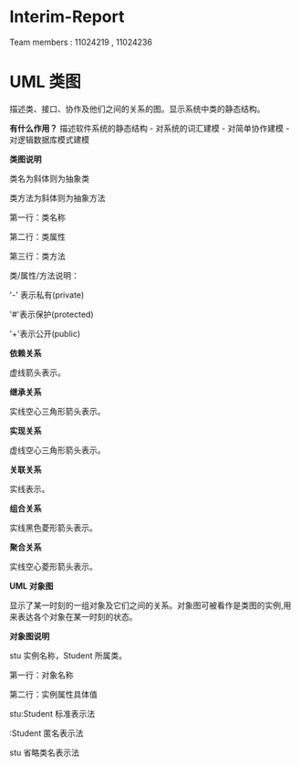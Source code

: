 # Interim-Report
Team members : 11024219 , 11024236 


# UML 类图

描述类、接口、协作及他们之间的关系的图。显示系统中类的静态结构。

**有什么作用？**
描述软件系统的静态结构 - 对系统的词汇建模 - 对简单协作建模 - 对逻辑数据库模式建模


**类图说明**

类名为斜体则为抽象类

类方法为斜体则为抽象方法


第一行：类名称

第二行：类属性

第三行：类方法


类/属性/方法说明：

'-' 表示私有(private)

'#'表示保护(protected)

'+'表示公开(public)


**依赖关系**

虚线箭头表示。





**继承关系**

实线空心三角形箭头表示。





**实现关系**

虚线空心三角形箭头表示。





**关联关系**

实线表示。





**组合关系**

实线黑色菱形箭头表示。





**聚合关系**

实线空心菱形箭头表示。





**UML 对象图**

显示了某一时刻的一组对象及它们之间的关系。对象图可被看作是类图的实例,用来表达各个对象在某一时刻的状态。





**对象图说明**

stu 实例名称，Student 所属类。

第一行：对象名称

第二行：实例属性具体值


stu:Student 标准表示法

:Student 匿名表示法

stu 省略类名表示法
